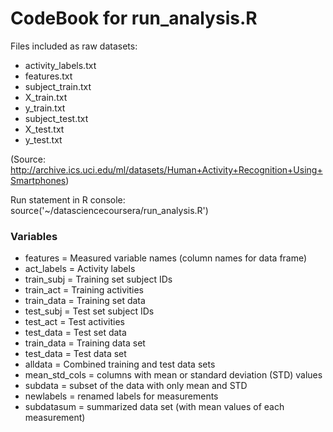 CodeBook for run_analysis.R
===========

Files included as raw datasets:
* activity_labels.txt
* features.txt
* subject_train.txt
* X_train.txt
* y_train.txt
* subject_test.txt
* X_test.txt
* y_test.txt

(Source: http://archive.ics.uci.edu/ml/datasets/Human+Activity+Recognition+Using+Smartphones)

Run statement in R console:
source('~/datasciencecoursera/run_analysis.R')

### Variables

* features = Measured variable names (column names for data frame)
* act_labels = Activity labels
* train_subj = Training set subject IDs
* train_act = Training activities
* train_data = Training set data
* test_subj = Test set subject IDs
* test_act = Test activities
* test_data = Test set data
* train_data = Training data set
* test_data = Test data set
* alldata = Combined training and test data sets
* mean_std_cols = columns with mean or standard deviation (STD) values
* subdata = subset of the data with only mean and STD
* newlabels = renamed labels for measurements
* subdatasum = summarized data set (with mean values of each measurement)
